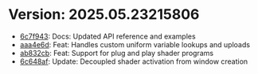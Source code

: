# Version: 2025.05.23215806

* [6c7f943](https://github.com/ford-jones/lazarus/commit/6c7f943fd88337b212dc79b5a3aa80edb9ba333b): Docs: Updated API reference and examples
* [aaa4e6d](https://github.com/ford-jones/lazarus/commit/aaa4e6d4d02d43db351c695d8bcc7f90270d62a3): Feat: Handles custom uniform variable lookups and uploads
* [ab832cb](https://github.com/ford-jones/lazarus/commit/ab832cba1f3ba225e1a76914278d7df8f65ee508): Feat: Support for plug and play shader programs
* [6c648af](https://github.com/ford-jones/lazarus/commit/6c648af5622f4ac774baf58ebeca54ae7d4e3c7c): Update: Decoupled shader activation from window creation
